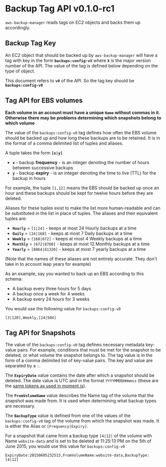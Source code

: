# Backup Tag API v0.1.0-rc1

`aws-backup-manager` reads tags on EC2 objects and backs them up accordingly.

## Backup Tag Key

An EC2 object that should be backed up by `aws-backup-manager` will have a tag with key in the form **`backups:config-vX`** where **`X`** is the major version number of the API. The value of the tag is defined below depending on the type of object.

This document refers to **`v0`** of the API. So the tag key should be **`backups:config-v0`**

## Tag API for EBS volumes

**Each volume in an account must have a unique `Name` without commas in it. Otherwise there may be problems determining which snapshots belong to which volume**

The value of the `backups:config-v0` tag defines how often the EBS volume should be backed up and how long these backups are to be retained. It is in the format of a comma delimited list of tuples and aliases.

A tuple takes the form **`[x|y]`**

* **`x`** - backup **frequency** - is an integer denoting the number of hours between successive backups
* **`y`** - backup **expiry** - is an integer denoting the time to live (TTL) for the backup in hours

For example, the tuple `[1,12]` means the EBS should be backed up once an hour and these backups should be kept for twelve hours before they are deleted.

Aliases for these tuples exist to make the list more human-readable and can be substituted in the list in place of tuples. The aliases and their equivalent tuples are:

* **`Hourly`** = `[1|24]` - keeps at most 24 Hourly backups at a time
* **`Daily`** = `[24|168]` - keeps at most 7 Daily backups at a time
* **`Weekly`** = `[168|672]` - keeps at most 4 Weekly backups at a time
* **`Monthly`** = `[672|8760]` - keeps at most 12 Monthly backups at a time
* **`Yearly`** = `[8064|61320]` - keeps at most 7 yearly backups at a time

(Note that the names of these aliases are not entirely accurate. They don't take in to account leap years for example)

As an example, say you wanted to back up an EBS according to this schema:

* A backup every three hours for 5 days
* A backup once a week for 4 weeks
* A backup every 24 hours for 3 weeks

You would use the following value for `backups:config-v0`
```
[3|120],Weekly,[24|504]
```

## Tag API for Snapshots

The value of the `backups:config-v0` tag defines necessary metadata key-value pairs. For example, conditions that must be met for the snapshot to be deleted, or what volume the snapshot belongs to. The tag value is in the form of a comma delimited list of key-value pairs. The key and value are separated by a `:`.

The **`ExpiryDate`** value contains the date after which a snapshot should be deleted. The date value is UTC and in the format `YYYYMMDDHHmmss` (these are the [same tokens as used in moment.js](http://momentjs.com/docs/#/parsing/string-format/)).

The **`FromVolumeName`** value describes the Name tag of the volume that the snapshot was made from. It is used when determining what backup types are necessary.

The **`BackupType`** value is defined from one of the values of the `backups:config-v0` tag of the volume from which the snapshot was made. It is either the Alias or `[Frequency|Expiry]`.

For a snapshot that came from a backup type `[4|12]` of the volume with Name `website-data` and is set to be deleted at 11:25:13 PM on the 5th of June 2015, you would use this value for `backups:config-v0`
```
ExpiryDate:20150605232513,FromVolumeName:website-data,BackupType:[4|12]
```
